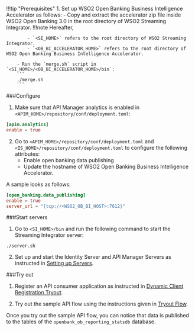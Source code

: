 !!!tip "Prerequisites"
    1. Set up WSO2 Open Banking Business Intelligence Accelerator as follows:
        - Copy and extract the accelerator zip file inside WSO2 Open Banking 3.0 in the root directory of WSO2 Streaming 
        Integrator.
        !!!note
            Hereafter,
            
            - `<SI_HOME>` refers to the root directory of WSO2 Streaming Integrator.
            - `<OB_BI_ACCELERATOR_HOME>` refers to the root directory of WSO2 Open Banking Business Intelligence Accelerator.

        - Run the `merge.sh` script in `<SI_HOME>/<OB_BI_ACCELERATOR_HOME>/bin`:
        ```
        ./merge.sh
        ```

###Configure
1. Make sure that API Manager analytics is enabled in `<APIM_HOME>/repository/conf/deployment.toml`:
```toml
[apim.analytics]
enable = true
```
2. Go to `<APIM_HOME>/repository/conf/deployment.toml` and `<IS_HOME>/repository/conf/deployment.toml` to configure the 
following attributes:
    - Enable open banking data publishing
    - Update the hostname of WSO2 Open Banking Business Intelligence Accelerator. 
    
A sample looks as follows:
```toml
[open_banking.data_publishing]
enable = true
server_url = "{tcp://<WSO2_OB_BI_HOST>:7612}"
```

###Start servers
1. Go to `<SI_HOME>/bin` and run the following command to start the Streaming Integrator server:
```
./server.sh
```
2. Set up and start the Identity Server and API Manager Servers as instructed in [Setting up Servers](setting-up-servers.md).

###Try out
1. Register an API consumer application as instructed  in [Dynamic Client Registration Tryout](dynamic-client-registration-try-out.md). 

2. Try out the sample API flow using the instructions given in [Tryout Flow](publish-an-api.md).

Once you try out the sample API flow, you can notice that data is published to the tables of the `openbank_ob_reporting_statsdb` 
database. 

